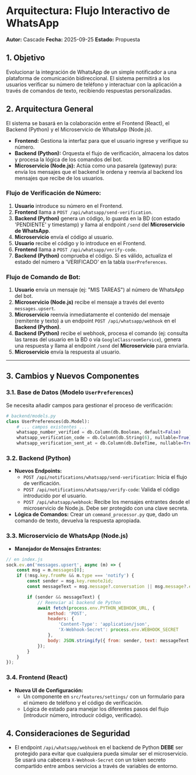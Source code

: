 # Arquitectura: Flujo Interactivo de WhatsApp

**Autor:** Cascade
**Fecha:** 2025-09-25
**Estado:** Propuesta

## 1. Objetivo

Evolucionar la integración de WhatsApp de un simple notificador a una plataforma de comunicación bidireccional. El sistema permitirá a los usuarios verificar su número de teléfono y interactuar con la aplicación a través de comandos de texto, recibiendo respuestas personalizadas.

## 2. Arquitectura General

El sistema se basará en la colaboración entre el Frontend (React), el Backend (Python) y el Microservicio de WhatsApp (Node.js).

-   **Frontend:** Gestiona la interfaz para que el usuario ingrese y verifique su número.
-   **Backend (Python):** Orquesta el flujo de verificación, almacena los datos y procesa la lógica de los comandos del bot.
-   **Microservicio (Node.js):** Actúa como una pasarela (gateway) pura: envía los mensajes que el backend le ordena y reenvía al backend los mensajes que recibe de los usuarios.

### Flujo de Verificación de Número:

1.  **Usuario** introduce su número en el Frontend.
2.  **Frontend** llama a `POST /api/whatsapp/send-verification`.
3.  **Backend (Python)** genera un código, lo guarda en la BD (con estado 'PENDIENTE' y timestamp) y llama al endpoint `/send` del **Microservicio de WhatsApp**.
4.  **Microservicio** envía el código al usuario.
5.  **Usuario** recibe el código y lo introduce en el Frontend.
6.  **Frontend** llama a `POST /api/whatsapp/verify-code`.
7.  **Backend (Python)** comprueba el código. Si es válido, actualiza el estado del número a 'VERIFICADO' en la tabla `UserPreferences`.

### Flujo de Comando de Bot:

1.  **Usuario** envía un mensaje (ej: "MIS TAREAS") al número de WhatsApp del bot.
2.  **Microservicio (Node.js)** recibe el mensaje a través del evento `messages.upsert`.
3.  **Microservicio** reenvía inmediatamente el contenido del mensaje (remitente y texto) a un endpoint `POST /api/whatsapp/webhook` en el **Backend (Python)**.
4.  **Backend (Python)** recibe el webhook, procesa el comando (ej: consulta las tareas del usuario en la BD o vía `GoogleClassroomService`), genera una respuesta y llama al endpoint `/send` del **Microservicio** para enviarla.
5.  **Microservicio** envía la respuesta al usuario.

---

## 3. Cambios y Nuevos Componentes

### 3.1. Base de Datos (Modelo `UserPreferences`)

Se necesita añadir campos para gestionar el proceso de verificación:

```python
# backend/models.py
class UserPreferences(db.Model):
    # ... campos existentes ...
    whatsapp_number_verified = db.Column(db.Boolean, default=False)
    whatsapp_verification_code = db.Column(db.String(6), nullable=True)
    whatsapp_verification_sent_at = db.Column(db.DateTime, nullable=True)
```

### 3.2. Backend (Python)

-   **Nuevos Endpoints:**
    -   `POST /api/notifications/whatsapp/send-verification`: Inicia el flujo de verificación.
    -   `POST /api/notifications/whatsapp/verify-code`: Valida el código introducido por el usuario.
    -   `POST /api/whatsapp/webhook`: Recibe los mensajes entrantes desde el microservicio de Node.js. Debe ser protegido con una clave secreta.
-   **Lógica de Comandos:** Crear un `command_processor.py` que, dado un comando de texto, devuelva la respuesta apropiada.

### 3.3. Microservicio de WhatsApp (Node.js)

-   **Manejador de Mensajes Entrantes:**

```javascript
// en index.js
sock.ev.on('messages.upsert', async (m) => {
    const msg = m.messages[0];
    if (!msg.key.fromMe && m.type === 'notify') {
        const sender = msg.key.remoteJid;
        const messageText = msg.message?.conversation || msg.message?.extendedTextMessage?.text;

        if (sender && messageText) {
            // Reenviar al backend de Python
            await fetch(process.env.PYTHON_WEBHOOK_URL, {
                method: 'POST',
                headers: {
                    'Content-Type': 'application/json',
                    'X-Webhook-Secret': process.env.WEBHOOK_SECRET
                },
                body: JSON.stringify({ from: sender, text: messageText })
            });
        }
    }
});
```

### 3.4. Frontend (React)

-   **Nueva UI de Configuración:**
    -   Un componente en `src/features/settings/` con un formulario para el número de teléfono y el código de verificación.
    -   Lógica de estado para manejar los diferentes pasos del flujo (introducir número, introducir código, verificado).

## 4. Consideraciones de Seguridad

-   El endpoint `/api/whatsapp/webhook` en el backend de Python **DEBE** ser protegido para evitar que cualquiera pueda simular ser el microservicio. Se usará una cabecera `X-Webhook-Secret` con un token secreto compartido entre ambos servicios a través de variables de entorno.
